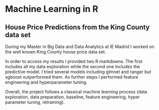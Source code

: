 # Machine Learning in R
## House Price Predictions from the King County data set

During my Master in Big Data and Data Analytics at IE Madrid I worked on the well known King County house price data set.

In order to access my results I provided two R markdowns. The first includes all my data exploration while the second one includes the predictive model. I tried several models including glmnet and ranger but xgboost outperformed them. As further steps I performed feature engineering and hyperparameter tuning.

Overall, the project follows a classical machine learning process (data exploration, data preparation, baseline, feature engineering, hyper parameter tuning, retraining).
